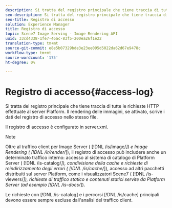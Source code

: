 ```yaml
---
description: Si tratta del registro principale che tiene traccia di tutte le richieste HTTP effettuate al server Platform. Il rendering delle immagini, se attivato, scrive i dati del registro di accesso nello stesso file.
seo-description: Si tratta del registro principale che tiene traccia di tutte le richieste HTTP effettuate al server Platform. Il rendering delle immagini, se attivato, scrive i dati del registro di accesso nello stesso file.
seo-title: Registro di accesso
solution: Experience Manager
title: Registro di accesso
topic: Scene7 Image Serving - Image Rendering API
uuid: 33cd4338-1fe7-46ac-83f5-200ea26f1e22
translation-type: tm+mt
source-git-commit: e8e5b07329bde3e23ee095d5022da62d67e9478c
workflow-type: tm+mt
source-wordcount: '175'
ht-degree: 0%

---
```



# Registro di accesso{#access-log}

Si tratta del registro principale che tiene traccia di tutte le richieste HTTP effettuate al server Platform. Il rendering delle immagini, se attivato, scrive i dati del registro di accesso nello stesso file.

Il registro di accesso è configurato in server.xml.

>[!NOTE]
>
>Oltre al traffico client per Image Server ( [!DNL /is/image/*]) e Image Rendering ( [!DNL /ir/render/*]), il registro di accesso può includere anche un determinato traffico interno: accesso al sistema di catalogo di Platform Server ( [!DNL /is-catalog/*]), condivisione della cache e richieste di reindirizzamento degli errori ( [!DNL /is/cache/*]), accesso ad altri pacchetti distribuiti sul server Platform, come i visualizzatori Scene7 ( [!DNL /is-viewers/*]), richieste di traffico statico e contenuti statici servite da Platform Server (ad esempio [!DNL /is-docs/*]).

Le richieste con [!DNL /is-catalog] e i percorsi [!DNL /is/cache] principali devono essere sempre escluse dall&#39;analisi del traffico client.
